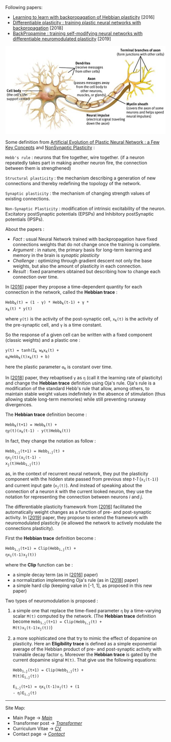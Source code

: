 Following papers:
* [Learning to learn with backpropagation of Hebbian plasticity](https://arxiv.org/pdf/1609.02228.pdf) [2016]
* [Differentiable plasticity : training plastic neural networks with backpropagation](https://arxiv.org/pdf/1804.02464.pdf) [2018]
* [BackPropamine : training self-modifying neural networks with differentiable neuromodulated plasticity](https://openreview.net/pdf?id=r1lrAiA5Ym) [2019]

![neuron](images/neuron_synapse_dendrites.jpg)

Some definition from [Artificial Evolution of Plastic Neural Network : a Few Key Concepts](https://hal.archives-ouvertes.fr/hal-01300702/document)
and [NonSynaptic Plasticity](https://en.wikipedia.org/wiki/Nonsynaptic_plasticity) :

<code>Hebb's rule</code> : neurons that fire together, wire together. (if a neuron repeatedly takes part
in making another neuron fire, the connection between them is strengthened)

<code>Structural plasticity</code> : the mechanism describing a generation of new connections and thereby redefining
the topology of the network.

<code>Synaptic plasticity</code> : the mechanism of changing strength values of existing connections.

<code>Non-Synaptic Plasticity</code> : modification of intrinsic excitability of the neuron.
Excitatory postSynaptic potentials (EPSPs) and Inhibitory postSynaptic potentials (IPSPs).

About the papers :

* *Fact* : usual Neural Network trained with backpropagation have fixed connections weights that do not change once the training is complete.
* *Argument* : in nature, the primary basis for long-term learning and memory in the brain is *synaptic plasticity*
* *Challenge* : optimizing through gradient descent not only the base weights, but also the amount of plasticity in each connection.
* *Result* : fixed parameters obtained but describing how to change each connection over time.

In [[2016](https://arxiv.org/pdf/1609.02228.pdf)] paper they propose a time-dependent quantity for each connection
in the network, called the **Hebbian trace** :

<code>Hebb<sub>k</sub>(t) = (1 - &gamma;) * Hebb<sub>k</sub>(t-1) + &gamma; * x<sub>k</sub>(t) * y(t)</code>

where <code>y(t)</code> is the activity of the post-synaptic cell, <code>x<sub>k</sub>(t)</code> is the
activity of the pre-synaptic cell, and <code>&gamma;</code> is a time constant.

So the response of a given cell can be written with a fixed component (classic weights) and a plastic one : 

<code>y(t) = tanh(&Sigma;<sub>k</sub> w<sub>k</sub>x<sub>k</sub>(t) + &alpha;<sub>k</sub>Hebb<sub>k</sub>(t)x<sub>k</sub>(t) + b)</code>

here the plastic parameter <code>&alpha;<sub>k</sub></code> is constant over time.

In [[2018](https://arxiv.org/pdf/1804.02464.pdf)] paper, they rebaptised <code>&gamma;</code> as <code>&eta;</code> (call it the learning rate of plasticity) and change the **Hebbian trace** definition using Oja's rule.
Oja's rule is a modification of the standard Hebb's rule that allow, among others, to maintain stable weight values indefinitely in the absence of stimulation (thus allowing stable long-term memories) while still preventing runaway divergences.

The **Hebbian trace** definition become :

<code>Hebb<sub>k</sub>(t+1) = Hebb<sub>k</sub>(t) + &eta;y(t)(x<sub>k</sub>(t-1) - y(t)Hebb<sub>k</sub>(t))</code>

In fact, they change the notation as follow :

<code>Hebb<sub>i,j</sub>(t+1) = Hebb<sub>i,j</sub>(t) + &eta;x<sub>j</sub>(t)(x<sub>i</sub>(t-1) - x<sub>j</sub>(t)Hebb<sub>i,j</sub>(t))</code>

as, in the context of recurrent neural network, they put the plasticity component with the hidden state passed from previous step *t-1* (<code>x<sub>i</sub>(t-1)</code>) and current input gate (<code>x<sub>j</sub>(t)</code>). And instead of speaking about the connection of a neuron *k* with the current looked neuron, they use the notation for representing the connection between neurons *i* and *j*.

The differentiable plasticity framework from [[2016](https://arxiv.org/pdf/1609.02228.pdf)] facilitated the automatically weight changes as a function of pre- and post-synaptic activity. In [[2019](https://openreview.net/pdf?id=r1lrAiA5Ym)] paper, they propose to extend the framework with neuromodulated plasticity (ie allowed the network to actively modulate the connections plasticity).

First the **Hebbian trace** definition become :

<code>Hebb<sub>i,j</sub>(t+1) = Clip(Hebb<sub>i,j</sub>(t) + &eta;x<sub>i</sub>(t-1)x<sub>j</sub>(t))</code>

where the **Clip** function can be :
* a simple decay term (as in [[2016](https://arxiv.org/pdf/1609.02228.pdf)] paper)
* a normalization implementing Oja's rule (as in [[2018](https://arxiv.org/pdf/1804.02464.pdf)] paper)
* a simple hard clip (keeping value in [-1, 1], as proposed in this new paper)

Two types of neuromodulation is proposed :

1) a simple one that replace the time-fixed parameter <code>&eta;</code> by a time-varying scalar <code>M(t)</code> computed by the network. (The **Hebbian trace** definition become <code>Hebb<sub>i,j</sub>(t+1) = Clip(Hebb<sub>i,j</sub>(t) + M(t)x<sub>i</sub>(t-1)x<sub>j</sub>(t))</code>)

2) a more sophisticated one that try to mimic the effect of dopamine on plasticity. Here an **Eligibility trace** is defined as a simple exponential average of the Hebbian product of pre- and post-synaptic activity with trainable decay factor <code>&eta;</code>. Moreover the **Hebbian trace** is gated by the current dopamine signal <code>M(t)</code>. That give use the following equations:

    <code>Hebb<sub>i,j</sub>(t+1) = Clip(Hebb<sub>i,j</sub>(t) + M(t)E<sub>i,j</sub>(t))</code>

    <code>E<sub>i,j</sub>(t+1) = &eta;x<sub>i</sub>(t-1)x<sub>j</sub>(t) + (1 - &eta;)E<sub>i,j</sub>(t)</code>

---
Site Map:
* Main Page -> *[Main](index.md)*
* Transformer post -> *[Transformer](transformer.md)*
* Curriculum Vitae -> [CV](cv.md)
* Contact page -> *[Contact](contact.md)*

